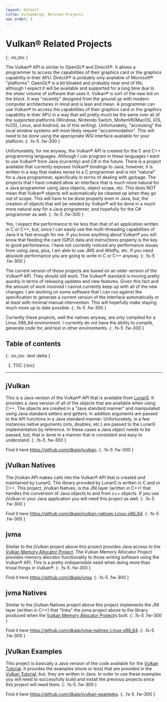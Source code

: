 ```yaml
---
layout: default
title: Vulkan&reg; Related Projects
nav_order: 3
---
```


# Vulkan&reg; Related Projects
{: .no_toc }

The Vulkan&reg; API is similar to OpenGL&reg; and DirectX&reg;. It allows a programmer to access the capabilities of their graphics card or the graphics capability in their APU.  DirectX&reg; is probably only available of Microsoft&reg; "platforms". OpenGL&reg; is a bit bloated and probably near end of life, although I expect it will be available and supported for a long time due to the sheer volume of software that uses it.
Vulkan&reg; is sort of the new kid on the block. It was "recently" designed from the ground up with modern computer architectures in mind and is lean and mean. A programmer can use Vulkan&reg; to access the capabilities of their graphics card or the graphics capability in their APU in a way that will pretty much be the same over all of the supported platforms (Windose, Nintendo Switch, MoltenVK(MacOS, iOS, tvOS), Linux, and Andriod, as of this writing). Unfortunately, "accessing" the local window systems will most likely require "accommodation". This will need to be done using the appropriate WSI interface available for your platform.
{: .fs-5 .fw-300 }

Unfortunately, for me anyway, the Vulkan&reg; API is created for the C and C++ programming languages. Although I can program in these languages I want to use Vulkan&reg; from Java (currently) and C\# in the future. There is a project available that currently exposes Vulkan&reg; bindings to Java, however, it is written in a way that makes sense to a C programmer and is not "natural" for a Java programmer, specifically in terms of dealing with garbage. The projects that I have created allow an interface that is much more natural for a Java programmer using Java objects, object scope, etc.  This does NOT mean that Vulkan&reg; objects will automatically be cleaned up when they go out of scope.  This will have to be done properly even in Java, but, the creation of objects that will be needed by Vulkan&reg; will be done in a much more natural way for a Java programmer, and hopefully for the C\# programmer as well.
{: .fs-5 .fw-300 }

Yes, I expect the performance to be less than that of an application written in C or C++, but, since I can easily use the multi-threading capabilities of Java it is fast enough for me. If you know anything about Vulkan&reg; you will know that feeding the card (GPU) data and instructions properly is the key to good performance. I have not currently noticed any performance issues from using Java, plus, I am able to use JMS and Wildfly, etc.  If you need absolute performance you are going to write in C or C++ anyway.
{: .fs-5 .fw-300 }

The current version of these projects are based on an older version of the Vulkan&reg; API. They should still work. The Vulkan&reg; standard is moving pretty quickly in terms of releasing updates and new features. Given this fact and the amount of work involved I cannot currently keep up with all of the new changes. I am working on some software that I can run against the specification to generate a current version of the interface automatically or at least with minimal manual intervention. This will hopefully make staying much more up to date possible.
{: .fs-5 .fw-300 }

Currently these projects, well the natives anyway, are only compiled for a Linux X86_64 environment. I currently do not have the ability to compile, generate code for, and test in other environments.
{: .fs-5 .fw-300 }

## Table of contents
{: .no_toc .text-delta }

1. TOC
{:toc}

---

## jVulkan
This is a Java version of the Vulkan&reg; API that is available from [LunarG](https://www.lunarg.com/vulkan-sdk/). It provides a Java version of all of the objects that are available when using C++.  The objects are created in a "Java standard manner" and manipulated using Java standard setters and getters.  In addition arguments are passed to the API functions in a Java standard manner.  Unfortunately, in a few instances native arguments (ints, doubles, etc.) are passed to the LunarG implementation by reference. In these cases a Java object needs to be passed, but, that is done in a manner that is consistent and easy to understand.
{: .fs-5 .fw-300 }

Find it here <a href="https://github.com/dkaip/jvulkan">https://github.com/dkaip/jvulkan</a>.
{: .fs-5 .fw-300 }

## jVulkan Natives
The jVulkan API makes calls into the Vulkan&reg; API that is created and maintained by LunarG. The library provided by LunarG is written in C and or C++. This project, jVulkan Natives, is the JNI layer (written in C++) that handles the conversion of Java objects to and from c++ objects. If you use jVulkan in your Java application you will need this project as well.
{: .fs-5 .fw-300 }

Find it here <a href="https://github.com/dkaip/jvulkan-natives-Linux-x86_64">https://github.com/dkaip/jvulkan-natives-Linux-x86_64</a>.
{: .fs-5 .fw-300 }

## jvma
Similar to the jVulkan project above this project provides Java access to the [Vulkan Memory Allocator Project](https://github.com/GPUOpen-LibrariesAndSDKs/VulkanMemoryAllocator). The Vulkan Memory Allocator Project provides memory allocator functionality to those writing software using the Vulkan&reg; API. This is a pretty indispensible need when doing more than trivial things in Vulkan&reg;.
{: .fs-5 .fw-300 }

Find it here <a href="https://github.com/dkaip/jvma">https://github.com/dkaip/jvma</a>.
{: .fs-5 .fw-300 }

## jvma Natives
Similar to the jVulkan Natives project above this project implements the JNI layer (written in C++) that "links" the jvma project above to the library produced when the [Vulkan Memory Allocator Project](https://github.com/GPUOpen-LibrariesAndSDKs/VulkanMemoryAllocator)is built.
{: .fs-5 .fw-300 }

Find it here <a href="https://github.com/dkaip/jvma-natives-Linux-x86_64">https://github.com/dkaip/jvma-natives-Linux-x86_64</a>.
{: .fs-5 .fw-300 }

## jVulkan Examples
This project is basically a Java version of the code available for the [Vulkan Tutorial](https://vulkan-tutorial.com). It provides the examples (more or less) that are provided in the [Vulkan Tutorial](https://vulkan-tutorial.com), but, they are written in Java. In order to use these examples you will need to successfully build and install the previous projects since this project will need them.
{: .fs-5 .fw-300 }

Find it here <a href="https://github.com/dkaip/jvulkan-examples">https://github.com/dkaip/jvulkan-examples</a>.
{: .fs-5 .fw-300 }


